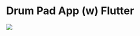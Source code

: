 # Drum Pad App (w) Flutter 

<img src="https://user-images.githubusercontent.com/50543193/138928319-1032b70c-7b8c-401b-8589-a84954f2b6bf.png">
